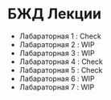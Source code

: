 # БЖД Лекции #
* Лабараторная 1 : Check
* Лабараторная 2 : WIP
* Лабараторная 3 : WIP
* Лабараторная 4 : Check
* Лабараторная 5 : Check
* Лабараторная 6 : WIP
* Лабараторная 7 : WIP

